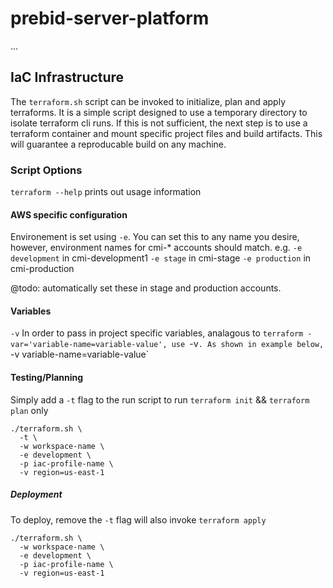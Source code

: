 # prebid-server-platform

...

## IaC Infrastructure
The `terraform.sh` script can be invoked to initialize, plan and apply terraforms. It is a
simple script designed to use a temporary directory to isolate terraform cli runs. If this is not sufficient,
the next step is to use a terraform container and mount specific project files and build artifacts. This
will guarantee a reproducable build on any machine.

### Script Options
`terraform --help` prints out usage information

#### AWS specific configuration
Environement is set using `-e`. You can set this to any name you desire, however, environment names for cmi-* accounts should match. e.g.
`-e development` in cmi-development1
`-e stage` in cmi-stage
`-e production` in cmi-production

@todo: automatically set these in stage and production accounts.

#### Variables
`-v`
In order to pass in project specific variables, analagous to `terraform -var='variable-name=variable-value', use `-v`.
As shown in example below, `-v variable-name=variable-value`

#### Testing/Planning
Simply add a `-t` flag to the run script to run `terraform init` && `terraform plan` only
```
./terraform.sh \
  -t \
  -w workspace-name \
  -e development \
  -p iac-profile-name \
  -v region=us-east-1
```

##### Deployment
To deploy, remove the `-t` flag will also invoke `terraform apply`
```
./terraform.sh \
  -w workspace-name \
  -e development \
  -p iac-profile-name \
  -v region=us-east-1
```
